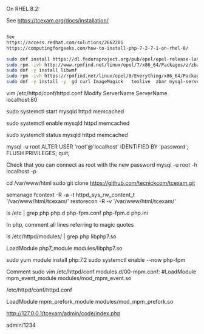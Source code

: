 On RHEL 8.2:

See https://tcexam.org/docs/installation/

```bash

See 
https://access.redhat.com/solutions/2662201
https://computingforgeeks.com/how-to-install-php-7-2-7-1-on-rhel-8/

sudo dnf install https://dl.fedoraproject.org/pub/epel/epel-release-latest-8.noarch.rpm
sudo rpm -ivh http://www.rpmfind.net/linux/epel/7/x86_64/Packages/z/zbar-0.10-27.el7.x86_64.rpm
sudo dnf -y install libwmf
sudo rpm -ivh https://rpmfind.net/linux/epel/8/Everything/x86_64/Packages/g/GraphicsMagick-1.3.34-1.el8.x86_64.rpm
sudo dnf -y install -y  gd curl ImageMagick   texlive  zbar mysql-server httpd php php-posix php-mysqlnd php-pdo php-gd php-mbstring libdbi-dbd-mysql php-curl memcached


```


vim /etc/httpd/conf/httpd.conf
Modify ServerName
ServerName localhost:80


sudo systemctl start mysqld httpd memcached

sudo systemctl enable mysqld httpd memcached

sudo systemctl status mysqld httpd memcached


mysql -u root
ALTER USER 'root'@'localhost' IDENTIFIED BY 'password';
FLUSH PRIVILEGES;
quit;

Check that you can connect as root with the new password
mysql -u root -h localhost -p

cd /var/www/html
sudo git clone https://github.com/tecnickcom/tcexam.git

semanage fcontext -R -a -t httpd_sys_rw_content_t '/var/www/html/tcexam/'
restorecon -R -v '/var/www/html/tcexam/'

ls /etc | grep php
php.d
php-fpm.conf
php-fpm.d
php.ini


In php, comment all lines referring to magic quotes

ls /etc/httpd/modules/ | grep php
libphp7.so

LoadModule php7_module modules/libphp7.so

sudo yum module install php:7.2
sudo systemctl enable --now php-fpm

Comment sudo vim /etc/httpd/conf.modules.d/00-mpm.conf: #LoadModule mpm_event_module modules/mod_mpm_event.so

/etc/httpd/conf/httpd.conf

LoadModule mpm_prefork_module modules/mod_mpm_prefork.so


http://127.0.0.1/tcexam/admin/code/index.php

admin/1234
